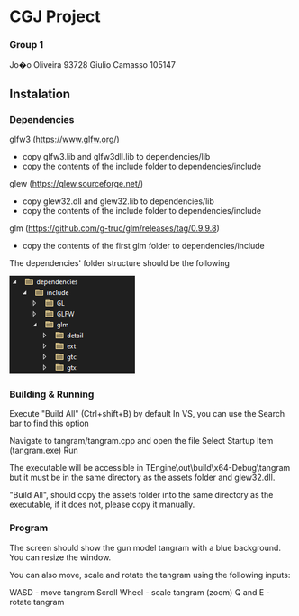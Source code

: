 # CGJ Project

### Group 1
Jo�o Oliveira 93728
Giulio Camasso 105147

## Instalation

### Dependencies

glfw3 (https://www.glfw.org/)
- copy glfw3.lib and glfw3dll.lib to dependencies/lib 
- copy the contents of the include folder to dependencies/include

glew (https://glew.sourceforge.net/)
- copy glew32.dll and glew32.lib to dependencies/lib
- copy the contents of the include folder to dependencies/include

glm (https://github.com/g-truc/glm/releases/tag/0.9.9.8)
- copy the contents of the first glm folder to dependencies/include

The dependencies' folder structure should be the following

![Folder structure](FolderStructure.PNG)


### Building & Running

Execute "Build All" (Ctrl+shift+B) by default
In VS, you can use the Search bar to find this option

Navigate to tangram/tangram.cpp and open the file
Select Startup Item (tangram.exe)
Run

The executable will be accessible in TEngine\out\build\x64-Debug\tangram but it must be in the
same directory as the assets folder and glew32.dll.

"Build All", should copy the assets folder into the same directory as the executable, if
it does not, please copy it manually.

### Program

The screen should show the gun model tangram with a blue background.
You can resize the window.

You can also move, scale and rotate the tangram using the following inputs:

WASD - move tangram
Scroll Wheel - scale tangram (zoom)
Q and E - rotate tangram